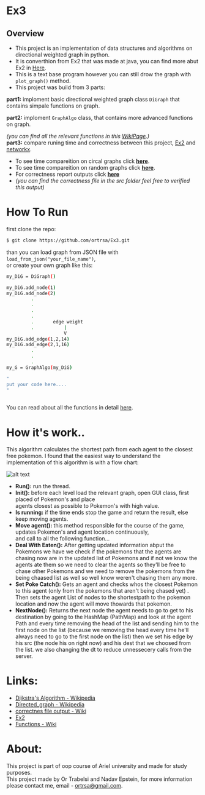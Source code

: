 # Ex3

## Overview 
- This project is an implementation of data structures and algorithms on directional weighted graph in python.    
- It is converthion from Ex2 that was made at java, you can find more abut Ex2 in [Here](https://github.com/ortrsa/ex2).
- This is a text base program however you can still drow the graph with `plot_graph()` method. 
- This project was build from 3 parts:    

**part1:** imploment basic directional weighted graph class `DiGraph` that contains simpale functions on graph.

**part2:** imploment `GraphAlgo` class, that contains more advanced functions on graph.      

*(you can find all the relevant functions in this [WikiPage](https://github.com/ortrsa/Ex3/wiki/Inherent-diagram).)*  
**part3:** compare runing time and correctness between this project, [Ex2](https://github.com/ortrsa/ex2)  and [networkx](https://github.com/networkx/networkx).  

  - To see time compareition on circal graphs click **[here](https://github.com/ortrsa/ex2)**.
  - To see time compareition on random graphs click **[here](https://github.com/ortrsa/ex2)**.
  - For correctness report outputs click **[here](https://github.com/ortrsa/ex2)**
  - *(you can find the correctness file in the src folder feel free to verified this output)*

  
# How To Run
 
first clone the repo:
```sh
$ git clone https://github.com/ortrsa/Ex3.git

```
than you can load graph from JSON file with `load_from_json("your_file_name")`,  
or create your own graph like this:  
```sh
my_DiG = DiGraph()

my_DiG.add_node(1)
my_DiG.add_node(2)
         .
         .
         .
         .
         .       edge weight
         .           |
                     V
my_DiG.add_edge(1,2,14)
my_DiG.add_edge(2,1,16)
         .
         .
         .
my_G = GraphAlgo(my_DiG)

"
put your code here....
"
        
```
You can read about all the functions in detail [here](https://github.com/ortrsa/Ex3/wiki/Functions-explanation).


# How it's work..
This algorithm calculates the shortest path from each agent to the closest free pokemon.
I found that the easiest way to understand the implementation of this algorithm is with a flow chart:

![alt text](https://i.ibb.co/M5WHNcV/2020-12-20-17-07-53.png)

- **Run():** run the thread.
- **Init():** before each level load the relevant graph, open GUI class, first placed of Pokemon's and place  
 agents closest as possible to Pokemon's with high value.
- **Is running:** if the time ends stop the game and return the result, else keep moving agents.
- **Move agent():** this method responsible for the course of the game, updates Pokemon's and agent location continuously,  
and call to all the following function...
- **Deal With Eaten():** After getting updated information abput the Pokemons we have we check if the pokemons that the agents 
are chasing now are in the updated list of Pokemons and if not we know the agents ate them so we need to clear the agents
so they'll be free to chase other Pokemons and we need to remove the pokemons from the being chaased list as well so well know weren't chasing them any more.  
- **Set Poke Catch():** Gets an agent and checks whos the closest Pokemon to this agent (only from the pokemons that aren't being chased yet) .
Then sets the agent List of nodes to the shortestpath to the pokemon location and now the agent will move thowards that pokemon.  
- **NextNode():** Returns the next node the agent needs to go to get to his destination by going to the HashMap (PathMap) and look at the agent Path and every time removing the head of the list and sending him to the first node on the list (because we removing the head every time he'll always need to go to the first node on the list)
then we set his edge by his src (the node his on right now) and his dest that we choosed from the list. we also changing the dt to reduce unnessecery calls from the server.  
              


# Links:
- [Dijkstra's Algorithm - Wikipedia](https://en.wikipedia.org/wiki/Dijkstra%27s_algorithm)
- [Directed_graph - Wikipedia](https://en.wikipedia.org/wiki/Directed_graph)
- [correctnes file output - Wiki](https://github.com/ortrsa/Ex2/wiki/result)
- [Ex2](https://github.com/ortrsa/ex2)
- [Functions - Wiki](https://github.com/ortrsa/Ex3/wiki/Functions-explanation)

# About:
This project is part of oop course of Ariel university and made for study purposes.  
This project made by Or Trabelsi and Nadav Epstein, for more information please contact me, email - ortrsa@gmail.com.



